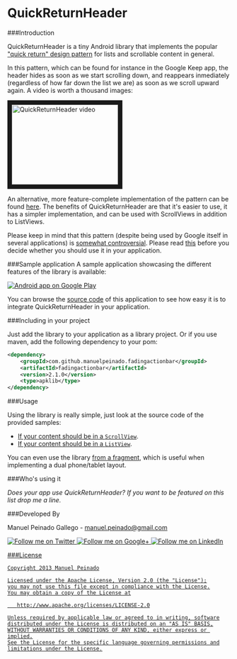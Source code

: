 QuickReturnHeader
==================

###Introduction

QuickReturnHeader is a tiny Android library that implements the popular ["quick return" design pattern][1] for lists and scrollable content in general.

In this pattern, which can be found for instance in the Google Keep app, the header hides as soon as we start scrolling down, and reappears inmediately (regardless of how far down the list we are) as soon as we scroll upward again. A video is worth a thousand images:

<a href="http://www.youtube.com/watch?feature=player_embedded&v=ldj-8Sne6-k
" target="_blank"><img src="http://img.youtube.com/vi/ldj-8Sne6-k/0.jpg" 
alt="QuickReturnHeader video" width="240" height="180" border="10" /></a>

An alternative, more feature-complete implementation of the pattern can be found [here][2]. The benefits of QuickReturnHeader are that it's easier to use, it has a simpler implementation, and can be used with ScrollViews in addition to ListViews.

Please keep in mind that this pattern (despite being used by Google itself in several applications) is [somewhat controversial][3]. Please read [this][4] before you decide whether you should use it in your application.

###Sample application
A sample application showcasing the different features of the library is available:

<a href="https://play.google.com/store/apps/details?id=com.manuelpeinado.fadingactionbar.demo">
  <img alt="Android app on Google Play"
       src="https://developer.android.com/images/brand/en_app_rgb_wo_45.png" />
</a>

You can browse the [source code][5] of this application to see how easy it is to integrate QuickReturnHeader in your application.

###Including in your project

Just add the library to your application as a library project. Or if you use maven, add the following dependency to your pom:

```xml
<dependency>
    <groupId>com.github.manuelpeinado.fadingactionbar</groupId>
    <artifactId>fadingactionbar</artifactId>
    <version>2.1.0</version>
    <type>apklib</type>
</dependency>
```

###Usage


Using the library is really simple, just look at the source code of the provided samples:

* [If your content should be in a `ScrollView`][5].
* [If your content should be in a `ListView`][6].

You can even use the library [from a fragment][7], which is useful when implementing a dual phone/tablet layout.

###Who's using it

*Does your app use QuickReturnHeader? If you want to be featured on this list drop me a line.*


###Developed By

Manuel Peinado Gallego - <manuel.peinado@gmail.com>

<a href="https://twitter.com/mpg2">
  <img alt="Follow me on Twitter"
       src="https://raw.github.com/ManuelPeinado/NumericPageIndicator/master/art/twitter.png" />
</a>
<a href="https://plus.google.com/106514622630861903655">
  <img alt="Follow me on Google+"
       src="https://raw.github.com/ManuelPeinado/NumericPageIndicator/master/art/google-plus.png" />
</a>
<a href="http://www.linkedin.com/pub/manuel-peinado-gallego/1b/435/685">
  <img alt="Follow me on LinkedIn"
       src="https://raw.github.com/ManuelPeinado/NumericPageIndicator/master/art/linkedin.png" />


###License


    Copyright 2013 Manuel Peinado

    Licensed under the Apache License, Version 2.0 (the "License");
    you may not use this file except in compliance with the License.
    You may obtain a copy of the License at

       http://www.apache.org/licenses/LICENSE-2.0

    Unless required by applicable law or agreed to in writing, software
    distributed under the License is distributed on an "AS IS" BASIS,
    WITHOUT WARRANTIES OR CONDITIONS OF ANY KIND, either express or implied.
    See the License for the specific language governing permissions and
    limitations under the License.


[1]: https://plus.google.com/u/0/+RomanNurik/posts/1Sb549FvpJt
[2]: https://github.com/LarsWerkman/QuickReturnListView
[3]: https://plus.google.com/104844169030193199790/posts/fKEeU4xvKvS
[4]: http://www.androiduipatterns.com/2012/08/an-emerging-ui-pattern-quick-return.html
[5]: http://www.androiduipatterns.com/2012/08/an-emerging-ui-pattern-quick-return.html
[6]: https://github.com/ManuelPeinado/QuickReturnHeader/blob/master/sample/src/com/manuelpeinado/quickreturnheader/demo/ScrollViewSampleActivity.java
[7]: https://github.com/ManuelPeinado/QuickReturnHeader/blob/master/sample/src/com/manuelpeinado/quickreturnheader/demo/ListViewSampleActivity.java